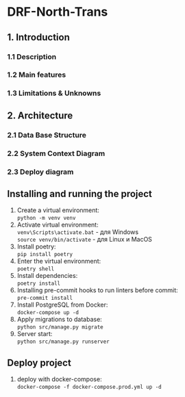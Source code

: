 # DRF-North-Trans

## 1. Introduction
### 1.1 Description
### 1.2 Main features
### 1.3 Limitations & Unknowns
## 2. Architecture 
### 2.1 Data Base Structure
### 2.2 System Context Diagram
### 2.3 Deploy diagram


## Installing and running the project
1. Create a virtual environment:\
```python -m venv venv```
2. Activate virtual environment:\
```venv\Scripts\activate.bat``` - для Windows \
```source venv/bin/activate``` - для Linux и MacOS
3. Install poetry:\
```pip install poetry  ```
4. Enter the virtual environment:\
   ``` poetry shell  ```
5. Install dependencies:\
   ``` poetry install  ```
6. Installing pre-commit hooks to run linters before commit:\
```pre-commit install```
7. Install PostgreSQL from Docker:\
   ```docker-compose up -d```
8. Apply migrations to database:\
```python src/manage.py migrate```
9. Server start:\
```python src/manage.py runserver```

## Deploy project

1. deploy with docker-compose:\
   ```docker-compose -f docker-compose.prod.yml up -d  ```

